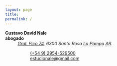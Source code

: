 ```yaml
---  
layout: page
title: 
permalink: /
---  
```

<dl class="vcard">
<dt class="fn n org"><strong>Gustavo David Nale</strong></dt>
<strong>abogado</strong>
<dd><address class="adr"><span class="street-address"><a href="https://www.google.com.ar/maps/place/Estudio+Jur%C3%ADdico+Nale/@-36.6175027,-64.2961247,17z/data=!3m1!4b1!4m5!3m4!1s0x95c2cd08e24613a7:0x32b2c5e7a10f6320!8m2!3d-36.617507!4d-64.293936?hl=es" target="_blank" rel="noopener noreferrer">Gral. Pico 74</a></span>, 
<span class="postal-code">6300</span> 
<span class="locality">Santa Rosa</span> 
<abbr class="region" title="La Pampa">La Pampa</abbr>
<abbr class="country-name" title="AR">AR</abbr>.</address>
<dl>
<dt class="tel type" title="mobile"></dt><dd class="tel value"><a href="tel:+5492954529500">(+54 9) 2954-529500</a></dd>
<dt class="email type" title="email"></dt><dd class="email"><a href="mailto:estudionale@gmail.com" target="_blank" rel="noopener noreferrer">estudionale@gmail.com</a></dd>
<dt></dt>
<dd class="geo">
<div class="geo">
<div class="latitude" title="-36.617537139690874"><abbr title="South"></abbr></div>
<div class="longitude" title="-64.29392527116423"><abbr title="West"></abbr></div>
</div>
</dd>
</dl>
</dd>
</dl>
<!--⚖  📞  ✉  -->
